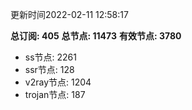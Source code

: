 更新时间2022-02-11 12:58:17

**总订阅: 405**
**总节点: 11473**
**有效节点: 3780**
- ss节点: 2261
- ssr节点: 128
- v2ray节点: 1204
- trojan节点: 187
